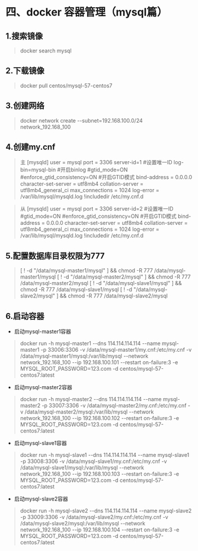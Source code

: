 # 四、docker 容器管理（mysql篇）


## 1.搜索镜像
> docker search mysql

## 2.下载镜像
> docker pull centos/mysql-57-centos7

## 3.创建网络
> docker network create --subnet=192.168.100.0/24 network_192.168_100

## 4.创建my.cnf
> 主
[mysqld]
user = mysql
port = 3306
server-id=1 #设置唯一ID
log-bin=mysql-bin #开启binlog
 #gtid_mode=ON
 #enforce_gtid_consistency=ON #开启GTID模式
bind-address = 0.0.0.0
character-set-server = utf8mb4
collation-server = utf8mb4_general_ci
max_connections = 1024
log-error = /var/lib/mysql/mysqld.log
!includedir /etc/my.cnf.d

> 从
[mysqld]
user = mysql
port = 3306
server-id=2 #设置唯一ID
 #gtid_mode=ON
 #enforce_gtid_consistency=ON #开启GTID模式
bind-address = 0.0.0.0
character-set-server = utf8mb4
collation-server = utf8mb4_general_ci
max_connections = 1024
log-error = /var/lib/mysql/mysqld.log
!includedir /etc/my.cnf.d

## 5.配置数据库目录权限为777
> [ ! -d "/data/mysql-master1/mysql" ] && chmod -R 777 /data/mysql-master1/mysql
> [ ! -d "/data/mysql-master2/mysql" ] && chmod -R 777 /data/mysql-master2/mysql
> [ ! -d "/data/mysql-slave1/mysql" ] && chmod -R 777 /data/mysql-slave1/mysql
> [ ! -d "/data/mysql-slave2/mysql" ] && chmod -R 777 /data/mysql-slave2/mysql

## 6.启动容器
  - 启动mysql-master1容器
> docker run -h mysql-master1 --dns 114.114.114.114 --name mysql-master1 -p 33006:3306 -v /data/mysql-master1/my.cnf:/etc/my.cnf -v /data/mysql-master1/mysql:/var/lib/mysql --network network_192.168_100 --ip 192.168.100.101 --restart on-failure:3  -e MYSQL_ROOT_PASSWORD=123.com -d centos/mysql-57-centos7:latest

  - 启动mysql-master2容器
> docker run -h mysql-master2 --dns 114.114.114.114 --name mysql-master2 -p 33007:3306 -v /data/mysql-master2/my.cnf:/etc/my.cnf -v /data/mysql-master2/mysql:/var/lib/mysql --network network_192.168_100 --ip 192.168.100.102 --restart on-failure:3  -e MYSQL_ROOT_PASSWORD=123.com -d centos/mysql-57-centos7:latest

  - 启动mysql-slave1容器
> docker run -h mysql-slave1 --dns 114.114.114.114 --name mysql-slave1 -p 33008:3306 -v /data/mysql-slave1/my.cnf:/etc/my.cnf -v /data/mysql-slave1/mysql:/var/lib/mysql --network network_192.168_100 --ip 192.168.100.103 --restart on-failure:3  -e MYSQL_ROOT_PASSWORD=123.com -d centos/mysql-57-centos7:latest

  - 启动mysql-slave2容器
> docker run -h mysql-slave2 --dns 114.114.114.114 --name mysql-slave2 -p 33009:3306 -v /data/mysql-slave2/my.cnf:/etc/my.cnf -v /data/mysql-slave2/mysql:/var/lib/mysql --network network_192.168_100 --ip 192.168.100.104 --restart on-failure:3  -e MYSQL_ROOT_PASSWORD=123.com -d centos/mysql-57-centos7:latest
